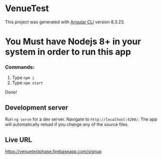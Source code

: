 # VenueTest

This project was generated with [Angular CLI](https://github.com/angular/angular-cli) version 8.3.23.

# You Must have Nodejs 8+ in  your system in order to run this app

### Commands:
1. Type `npm i`
2. Type `npm start`

Done!

## Development server

Run `ng serve` for a dev server. Navigate to `http://localhost:4200/`. The app will automatically reload if you change any of the source files.

## Live URL

https://venuetestphase.firebaseapp.com/signup
